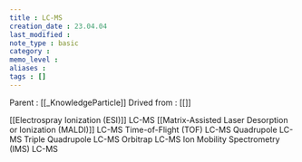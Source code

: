 ```yaml
---
title : LC-MS
creation_date : 23.04.04
last_modified :
note_type : basic
category :
memo_level :
aliases : 
tags : []
---
```


Parent : [[_KnowledgeParticle]]
Drived from : [[]]

[[Electrospray Ionization (ESI)]] LC-MS
[[Matrix-Assisted Laser Desorption or Ionization (MALDI)]] LC-MS
Time-of-Flight (TOF) LC-MS
Quadrupole LC-MS
Triple Quadrupole LC-MS
Orbitrap LC-MS
Ion Mobility Spectrometry (IMS) LC-MS